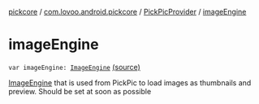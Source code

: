 [pickcore](../../index.md) / [com.lovoo.android.pickcore](../index.md) / [PickPicProvider](index.md) / [imageEngine](./image-engine.md)

# imageEngine

`var imageEngine: `[`ImageEngine`](../../com.lovoo.android.pickcore.contract/-image-engine/index.md) [(source)](https://github.com/lovoo/android-pickpic/blob/master/pickcore/src/main/kotlin/com/lovoo/android/pickcore/PickPicProvider.kt#L52)

[ImageEngine](../../com.lovoo.android.pickcore.contract/-image-engine/index.md) that is used from PickPic to load images as thumbnails and preview.
Should be set at soon as possible


